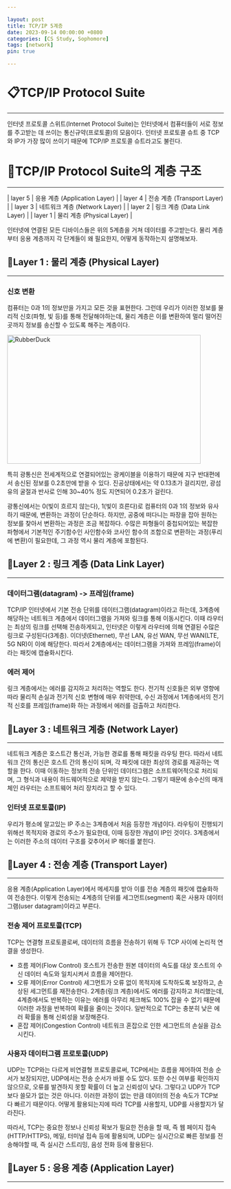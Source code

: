 ```yaml
---

layout: post
title: TCP/IP 5계층
date: 2023-09-14 00:00:00 +0800
categories: [CS Study, Sophomore]
tags: [network]
pin: true

---
```


&#128203;TCP/IP Protocol Suite
==============================
***
인터넷 프로토콜 스위트(Internet Protocol Suite)는 인터넷에서 컴퓨터들이 서로 정보를 주고받는 데 쓰이는 통신규약(프로토콜)의 모음이다. 인터넷 프로토콜 슈트 중 TCP와 IP가 가장 많이 쓰이기 때문에 TCP/IP 프로토콜 슈트라고도 불린다.

&#128204;TCP/IP Protocol Suite의 계층 구조
=======================================
***

| layer 5 | 응용 계층 (Application Layer) |
| layer 4 | 전송 계층 (Transport Layer) |
| layer 3 | 네트워크 계층 (Network Layer) |
| layer 2 | 링크 계층 (Data Link Layer) |
| layer 1 | 물리 계층 (Physical Layer) |

 인터넷에 연결된 모든 디바이스들은 위의 5계층을 거쳐 데이터를 주고받는다.
 물리 계층부터 응용 계층까지 각 단계들이 왜 필요한지, 어떻게 동작하는지 설명해보자.



&#128206;Layer 1 : 물리 계층 (Physical Layer)
-------------------------------------------
***

### 신호 변환
컴퓨터는 0과 1의 정보만을 가지고 모든 것을 표현한다. 그런데 우리가 이러한 정보를 물리적 신호(파형, 빛 등)를 통해 전달해야하는데, 물리 계층은 이를 변환하여 멀리 떨어진 곳까지 정보를 송신할 수 있도록 해주는 계층이다.

<img src="https://images.unsplash.com/photo-1604869515882-4d10fa4b0492?ixlib=rb-4.0.3&ixid=M3wxMjA3fDB8MHxwaG90by1wYWdlfHx8fGVufDB8fHx8fA%3D%3D&auto=format&fit=crop&w=3417&q=80" width="450px" height="300px" title="px(픽셀) 크기 설정" alt="RubberDuck"><br/>

특히 광통신은 전세계적으로 연결되어있는 광케이블을 이용하기 때문에 지구 반대편에서 송신된 정보를 0.2초만에 받을 수 있다. 진공상태에서는 약 0.13초가 걸리지만, 광섬유의 굴절과 반사로 인해 30~40% 정도 지연되어 0.2초가 걸린다. 

광통신에서는 0(빛이 흐르지 않는다), 1(빛이 흐른다)로 컴퓨터의 0과 1의 정보와 유사하기 때문에, 변환하는 과정이 단순하다.
하지만, 공중에 떠다니는 파장을 잡아 원하는 정보를 찾아서 변환하는 과정은 조금 복잡하다. 수많은 파형들이 중첩되어있는 복잡한 파형에서 기본적인 주기함수인 사인함수와 코사인 함수의 조합으로 변환하는 과정(푸리에 변환)이 필요한데, 그 과정 역시 물리 계층에 포함된다.


&#128206;Layer 2 : 링크 계층 (Data Link Layer)
--------------------------------------------
***

### 데이터그램(datagram) -> 프레임(frame)
TCP/IP 인터넷에서 기본 전송 단위를 데이터그램(datagram)이라고 하는데, 3계층에 해당하는 네트워크 계층에서 데이터그램을 가져와 링크를 통해 이동시킨다. 이때 라우터는 최상의 링크를 선택해 전송하게되고, 인터넷은 이렇게 라우터에 의해 연결된 수많은 링크로 구성된다(3계층). 이더넷(Ethernet), 무선 LAN, 유선 WAN, 무선 WAN(LTE, 5G NR)이 이에 해당한다. 따라서 2계층에서는 데이터그램을 가져와 프레임(frame)이라는 패킷에 캡슐화시킨다. 

### 에러 제어
링크 계층에서는 에러를 감지하고 처리하는 역할도 한다. 전기적 신호들은 외부 영향에 따라 물리적 손실과 전기적 신호 변형에 매우 취약한데, 수신 과정에서 1계층에서의 전기적 신호를 프레임(frame)화 하는 과정에서 에러를 검출하고 처리한다. 

&#128206;Layer 3 : 네트워크 계층 (Network Layer)
---------------------------------------------
***

네트워크 계층은 호스트간 통신과, 가능한 경로를 통해 패킷을 라우팅 한다. 따라서 네트워크 간의 통신은 호스트 간의 통신이 되며, 각 패킷에 대한 최상의 경로를 제공하는 역할을 한다. 이때 이동하는 정보의 전송 단위인 데이터그램은 소프트웨어적으로 처리되며, 그 형식과 내용이 하드웨어적으로 제약을 받지 않는다. 그렇기 때문에 송수신의 매개체인 라우터는 소프트웨어 처리 장치라고 할 수 있다.

### 인터넷 프로토콜(IP)
우리가 평소에 알고있는 IP 주소는 3계층에서 처음 등장한 개념이다. 라우팅이 진행되기 위해선 목적지와 경로의 주소가 필요한데, 이때 등장한 개념이 IP인 것이다. 3계층에서는 이러한 주소의 데이터 구조를 갖추어서 IP 해더를 붙힌다.


&#128206;Layer 4 : 전송 계층 (Transport Layer)
--------------------------------------------
***
응용 계층(Application Layer)에서 메세지를 받아 이를 전송 계층의 패킷에 캡슐화하여 전송한다. 이렇게 전송되는 4계층의 단위를 세그먼트(segment) 혹은 사용자 데이터그램(user datagram)이라고 부른다.

### 전송 제어 프로토콜(TCP)
TCP는 연결형 프로토콜로써, 데이터의 흐름을 전송하기 위해 두 TCP 사이에 논리적 연결을 생성한다. 
* 흐름 제어(Flow Control)
호스트가 전송한 원본 데이터의 속도를 대상 호스트의 수신 데이터 속도와 일치시켜서 흐름을 제어한다.
* 오류 제어(Error Control)
세그먼트가 오류 없이 목적지에 도착하도록 보장하고, 손상된 세그먼트를 재전송한다. 2계층(링크 계층)에서도 에러를 감지하고 처리했는데, 4계층에서도 반복하는 이유는 에러를 아무리 체크해도 100% 잡을 수 없기 때문에 이러한 과정을 반복하여 확률을 줄이는 것이다. 일반적으로 TCP는 충분히 낮은 에러 확률을 통해 신뢰성을 보장해준다. 
* 혼잡 제어(Congestion Control)
네트워크 혼잡으로 인한 세그먼트의 손실을 감소시킨다.

### 사용자 데이터그램 프로토콜(UDP)
UDP는 TCP와는 다르게 비연결형 프로토콜로써, TCP에서는 흐름을 제어하여 전송 순서가 보장되지만, UDP에서는 전송 순서가 바뀔 수도 있다. 또한 수신 여부를 확인하지 않으므로, 오류를 발견하지 못할 확률이 더 높고 신뢰성이 낮다. 그렇다고 UDP가 TCP보다 쓸모가 없는 것은 아니다. 이러한 과정이 없는 만큼 데이터의 전송 속도가 TCP보다 빠르기 때문이다. 어떻게 활용되는지에 따라 TCP를 사용할지, UDP를 사용할지가 달라진다.

따라서, TCP는 중요한 정보나 신뢰성 확보가 필요한 전송을 할 때, 즉 웹 페이지 접속(HTTP/HTTPS), 메일, 터미널 접속 등에 활용되며, UDP는 실시간으로 빠른 정보를 전송해야할 때, 즉 실시간 스트리밍, 음성 전화 등에 활용된다. 

&#128206;Layer 5 : 응용 계층 (Application Layer)
----------------------------------------------
***
